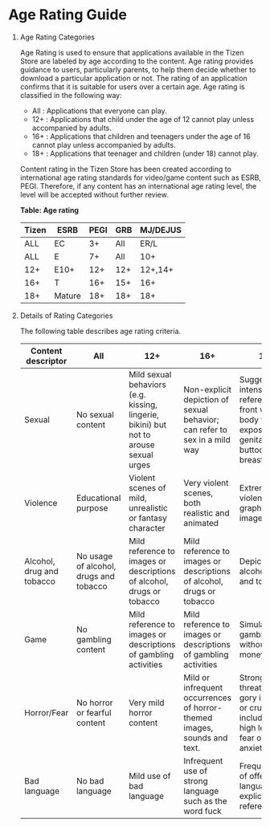 # Age Rating Guide

1. Age Rating Categories

   Age Rating is used to ensure that applications available in the Tizen Store are labeled by age according to the content. Age rating provides guidance to users, particularly parents, to help them decide whether to download a particular application or not. The rating of an application confirms that it is suitable for users over a certain age. Age rating is classified in the following way:

   - All : Applications that everyone can play.
   - 12+ : Applications that child under the age of 12 cannot play unless accompanied by adults.
   - 16+ : Applications that children and teenagers under the age of 16 cannot play unless accompanied by adults.
   - 18+ : Applications that teenager and children (under 18) cannot play.

   Content rating in the Tizen Store has been created according to international age rating standards for video/game content such as ESRB, PEGI. Therefore, if any content has an international age rating level, the level will be accepted without further review.

   **Table: Age rating**

   | Tizen | ESRB   | PEGI | GRB  | MJ/DEJUS |
   | ----- | ------ | ---- | ---- | -------- |
   | ALL   | EC     | 3+   | All  | ER/L     |
   | ALL   | E      | 7+   | All  | 10+      |
   | 12+   | E10+   | 12+  | 12+  | 12+,14+  |
   | 16+   | T      | 16+  | 15+  | 16+      |
   | 18+   | Mature | 18+  | 18+  | 18+      |


2. Details of Rating Categories

   The following table describes age rating criteria.

   | Content descriptor        | All                                    | 12+                                      | 16+                                      | 18+                                      | Not Allowed                              |
   | ------------------------- | -------------------------------------- | ---------------------------------------- | ---------------------------------------- | ---------------------------------------- | ---------------------------------------- |
   | Sexual                    | No sexual content                      | Mild sexual behaviors (e.g. kissing, lingerie, bikini) but not to arouse sexual urges | Non-explicit depiction of sexual behavior; can refer to sex in a mild way | Suggestive or intense sexual references;full front view of a body without exposure of genitals, buttocks or breast | Pornography                              |
   | Violence                  | Educational purpose                    | Violent scenes of mild, unrealistic or fantasy character | Very violent scenes, both realistic and animated | Extremely violent graphic images         | Glamorizing death, torture, weapons, etc. |
   | Alcohol, drug and tobacco | No usage of alcohol, drugs and tobacco | Mild reference to images or descriptions of alcohol, drugs or tobacco | Mild reference to images or descriptions of alcohol, drugs or tobacco | Depiction of alcohol, drug and tobacco   | Advertisements of alcohol, drugs and tobacco |
   | Game                      | No gambling content                    | Mild reference to images or descriptions of gambling activities | Mild reference to images or descriptions of gambling activities | Simulated gambling without real money betting | Gambling with real money                 |
   | Horror/Fear               | No horror or fearful content           | Very mild horror content                 | Mild or infrequent occurrences of horror-themed images, sounds and text. | Strong threats;Strong gory images or cruelty including a high level of fear or anxiety | Extreme threads;Extreme gory images or cruelty including a high level of fear or anxiety |
   | Bad language              | No bad language                        | Mild use of bad language                 | Infrequent use of strong language such as the word fuck | Frequent use of offensive language or explicit sexual references | Unacceptable use of offensive language or extremely explicit sexual references |